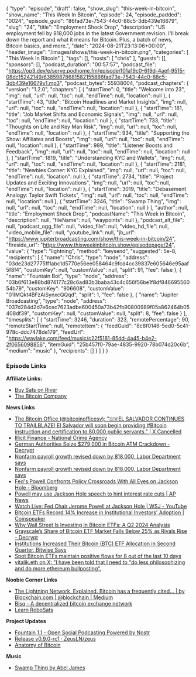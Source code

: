{
  "type": "episode",
  "draft": false,
  "show_slug": "this-week-in-bitcoin",
  "show_name": "This Week In Bitcoin",
  "episode": 24,
  "episode_padded": "0024",
  "episode_guid": "86fad73e-7543-44c0-88c5-3db439e16679",
  "slug": "24",
  "title": "Employment Shock Drop",
  "description": "US employment fell by 818,000 jobs in the latest Government revision. I'll break down the report and what it means for Bitcoin. Plus, a batch of news, Bitcoin basics, and more.",
  "date": "2024-08-21T23:13:06+00:00",
  "header_image": "/images/shows/this-week-in-bitcoin.png",
  "categories": [
    "This Week In Bitcoin"
  ],
  "tags": [],
  "hosts": [
    "chris"
  ],
  "guests": [],
  "sponsors": [],
  "podcast_duration": "00:57:57",
  "podcast_file": "https://op3.dev/e/serve.podhome.fm/episode/f01a19c0-6f9d-4aef-9515-08dc15242149/63859878681582155886fad73e-7543-44c0-88c5-3db439e16679v1.mp3",
  "podcast_bytes": 55938004,
  "podcast_chapters": {
    "version": "1.2.0",
    "chapters": [
      {
        "startTime": 0,
        "title": "Welcome into 23",
        "img": null,
        "url": null,
        "toc": null,
        "endTime": null,
        "location": null
      },
      {
        "startTime": 43,
        "title": "Bitcoin Headlines and Market Insights",
        "img": null,
        "url": null,
        "toc": null,
        "endTime": null,
        "location": null
      },
      {
        "startTime": 181,
        "title": "Job Market Shifts and Economic Signals",
        "img": null,
        "url": null,
        "toc": null,
        "endTime": null,
        "location": null
      },
      {
        "startTime": 733,
        "title": "Thoughts on Life and Key Man Risk",
        "img": null,
        "url": null,
        "toc": null,
        "endTime": null,
        "location": null
      },
      {
        "startTime": 934,
        "title": "Supporting the Show: Affiliates and Boosts",
        "img": null,
        "url": null,
        "toc": null,
        "endTime": null,
        "location": null
      },
      {
        "startTime": 989,
        "title": "Listener Boosts and Feedback",
        "img": null,
        "url": null,
        "toc": null,
        "endTime": null,
        "location": null
      },
      {
        "startTime": 1819,
        "title": "Understanding KYC and Wallets",
        "img": null,
        "url": null,
        "toc": null,
        "endTime": null,
        "location": null
      },
      {
        "startTime": 2181,
        "title": "Newbies Corner: KYC Explained",
        "img": null,
        "url": null,
        "toc": null,
        "endTime": null,
        "location": null
      },
      {
        "startTime": 2734,
        "title": "Project Updates and Exciting Innovations",
        "img": null,
        "url": null,
        "toc": null,
        "endTime": null,
        "location": null
      },
      {
        "startTime": 3019,
        "title": "Debasement Analogy: Taylor Swift Tickets",
        "img": null,
        "url": null,
        "toc": null,
        "endTime": null,
        "location": null
      },
      {
        "startTime": 3246,
        "title": "Swamp Thing",
        "img": null,
        "url": null,
        "toc": null,
        "endTime": null,
        "location": null
      }
    ],
    "author": null,
    "title": "Employment Shock Drop",
    "podcastName": "This Week in Bitcoin",
    "description": null,
    "fileName": null,
    "waypoints": null
  },
  "podcast_alt_file": null,
  "podcast_ogg_file": null,
  "video_file": null,
  "video_hd_file": null,
  "video_mobile_file": null,
  "youtube_link": null,
  "jb_url": "https://www.jupiterbroadcasting.com/show/this-week-in-bitcoin/24",
  "fireside_url": "https://www.thisweekinbitcoin.show/episodepage/24",
  "value": {
    "type": "lightning",
    "method": "keysend",
    "suggested": 5e-8,
    "recipients": [
      {
        "name": "Chris",
        "type": "node",
        "address": "03de23d27775ff1abc1d5770e56ee058464c9fcd4cc39837e605646e95aaf5f8f4",
        "customKey": null,
        "customValue": null,
        "split": 91,
        "fee": false
      },
      {
        "name": "Fountain Bot",
        "type": "node",
        "address": "03b6f613e88bd874177c28c6ad83b3baba43c4c656f56be1f8df84669556054b79",
        "customKey": "906608",
        "customValue": "01IMQkt4BFzAiSynxcQQqd",
        "split": 1,
        "fee": false
      },
      {
        "name": "Jupiter Broadcasting",
        "type": "node",
        "address": "037d284d2d7e6cec7623adbe600450a73b42fb90800989f05a862464b05408df39",
        "customKey": null,
        "customValue": null,
        "split": 8,
        "fee": false
      }
    ],
    "timesplits": [
      {
        "startTime": 3246,
        "duration": 323,
        "remotePercentage": 90,
        "remoteStartTime": null,
        "remoteItem": {
          "feedGuid": "8c8f0146-5ed0-5c41-978c-ddc7478de179",
          "feedUrl": "https://wavlake.com/feed/music/c22f5181-85dd-4a45-b4e2-2f0656098856",
          "itemGuid": "25b457f0-79ae-4835-9920-78b074d20c6b",
          "medium": "music"
        },
        "recipients": []
      }
    ]
  }
}


### Episode Links

**Affiliate Links:**

* [Buy Sats on River](https://river.com/signup?r=3CT4V56E)
* [The Bitcoin Company](https://app.thebitcoincompany.com/signup?ref=UNPLUGGED)

**News Links**

* [The Bitcoin Office (@bitcoinofficesv): "🇸🇻EL SALVADOR CONTINUES TO TRAILBLAZE! El Salvador will soon begin providing #Bitcoin instruction and certification to 80,000 public servants." | X Cancelled](https://xcancel.com/bitcoinofficesv/status/1825999325056704903)
* [Illicit Finance - National Crime Agency](https://www.nationalcrimeagency.gov.uk/threats/nsa-illicit-finance-2024?ref=therage.co)
* [German Authorities Seize $279,000 in Bitcoin ATM Crackdown - Decrypt](https://decrypt.co/245768/german-authorities-seize-279000-in-bitcoin-atm-crackdown)
* [Nonfarm payroll growth revised down by 818,000, Labor Department says](https://www.cnbc.com/2024/08/21/nonfarm-payroll-growth-revised-down-by-818000-labor-department-says.html)
* [Nonfarm payroll growth revised down by 818,000, Labor Department says](https://www.cnbc.com/2024/08/21/nonfarm-payroll-growth-revised-down-by-818000-labor-department-says.html)
* [Fed's Powell Confronts Policy Crossroads With All Eyes on Jackson Hole - Bloomberg](https://www.bloomberg.com/news/articles/2024-08-21/powell-confronts-policy-crossroads-with-all-eyes-on-jackson-hole?embedded-checkout=true)
* [Powell may use Jackson Hole speech to hint interest rate cuts | AP News](https://apnews.com/article/interest-rates-prices-inflation-federal-reserve-economy-7e581f4da9c0c228c997ea8eb361e7ca)
* [Watch Live: Fed Chair Jerome Powell at Jackson Hole | WSJ - YouTube](https://www.youtube.com/watch?v=E3LSNYmIniw)
* [Bitcoin ETFs Record 14% Increase in Institutional Investors' Adoption | Coinspeaker](https://www.coinspeaker.com/bitcoin-etf-surge-institutional-investors/)
* [Why Wall Street Is Investing in Bitcoin ETFs: A Q2 2024 Analysis](https://www.kavout.com/market-lens/why-wall-street-is-investing-in-bitcoin-etfs-a-q2-2024-analysis)
* [Grayscale’s Share of Bitcoin ETF Market Falls Below 25% as Rivals Rise - Decrypt](https://decrypt.co/245517/grayscales-share-of-bitcoin-etf-market-falls-below-25-as-rivals-rise)
* [Institutions Increased Their Bitcoin (BTC) ETF Allocation in Second Quarter, Bitwise Says](https://www.coindesk.com/markets/2024/08/21/institutions-are-still-buying-bitcoin-etfs-bitwise-says/)
* [Spot Bitcoin ETFs maintain positive flows for 8 out of the last 10 days](https://cointelegraph.com/news/spot-bitcoin-etfs-maintain-positive-flows-for-8-out-of-the-last-10-days)
* [vitalik.eth on X: "I have been told that I need to "do less philosophizing and do more ethereum bullposting".](https://x.com/VitalikButerin/status/1826253901240431083)

**Noobie Corner Links**

* [The Lightning Network, Explained. Bitcoin has a frequently cited… | by Blockchain.com | @blockchain | Medium](https://medium.com/blockchain/the-lightning-network-explained-f3982356f87e)
* [Bisq - A decentralized bitcoin exchange network](https://bisq.network/)
* [Learn RoboSats](https://learn.robosats.com/)

**Project Updates**

* [Fountain 1.1 - Open Social Podcasting Powered by Nostr](https://blog.fountain.fm/p/1-1)
* [Release v0.9.0-rc1 · ZeusLN/zeus](https://github.com/ZeusLN/zeus/releases/tag/v0.9.0-rc1)
* [Anatomy of Bitcoin](https://anatomyofbitcoin.com/)

**Music**

* [Swamp Thing by Abel James](https://podcastindex.org/podcast/6941864?episode=24028325476)

